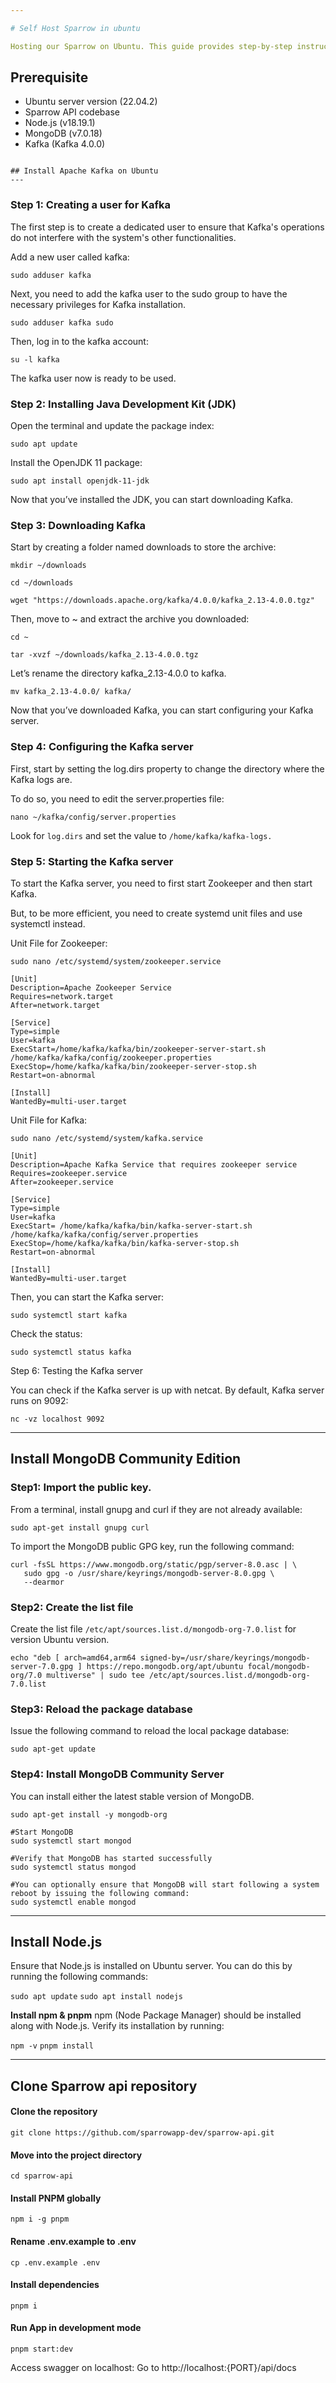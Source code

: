 ```yaml
---

# Self Host Sparrow in ubuntu

Hosting our Sparrow on Ubuntu. This guide provides step-by-step instructions for self-hosting our Sparrow API on an Ubuntu server.

```
Prerequisite
-------------------------------------------------------------
   - Ubuntu server version (22.04.2)
   - Sparrow API codebase
   - Node.js (v18.19.1)
   - MongoDB (v7.0.18)
   - Kafka (Kafka 4.0.0)
```

## Install Apache Kafka on Ubuntu
---
```

### Step 1: Creating a user for Kafka
The first step is to create a dedicated user to ensure that Kafka's operations do not interfere with the system's other functionalities.

Add a new user called kafka:

`sudo adduser kafka`

Next, you need to add the kafka user to the sudo group to have the necessary privileges for Kafka installation.

`sudo adduser kafka sudo`

Then, log in to the kafka account:

`su -l kafka`

The kafka user now is ready to be used.

### Step 2: Installing Java Development Kit (JDK)
Open the terminal and update the package index: 

`sudo apt update`

Install the OpenJDK 11 package:

`sudo apt install openjdk-11-jdk`

Now that you’ve installed the JDK, you can start downloading Kafka.

### Step 3: Downloading Kafka
Start by creating a folder named downloads to store the archive:

`mkdir ~/downloads`

`cd ~/downloads`

`wget "https://downloads.apache.org/kafka/4.0.0/kafka_2.13-4.0.0.tgz"`

Then, move to ~ and extract the archive you downloaded:

`cd ~`

`tar -xvzf ~/downloads/kafka_2.13-4.0.0.tgz`

Let’s rename the directory kafka_2.13-4.0.0 to kafka.

`mv kafka_2.13-4.0.0/ kafka/`

Now that you’ve downloaded Kafka, you can start configuring your Kafka server.

### Step 4: Configuring the Kafka server
First, start by setting the log.dirs property to change the directory where the Kafka logs are.

To do so, you need to edit the server.properties file:

`nano ~/kafka/config/server.properties`

Look for `log.dirs` and set the value to `/home/kafka/kafka-logs.`


### Step 5: Starting the Kafka server

To start the Kafka server, you need to first start Zookeeper and then start Kafka.

But, to be more efficient, you need to create systemd unit files and use systemctl instead.

Unit File for Zookeeper:

`sudo nano /etc/systemd/system/zookeeper.service`

```
[Unit]
Description=Apache Zookeeper Service
Requires=network.target                 
After=network.target                 

[Service]
Type=simple
User=kafka
ExecStart=/home/kafka/kafka/bin/zookeeper-server-start.sh /home/kafka/kafka/config/zookeeper.properties        
ExecStop=/home/kafka/kafka/bin/zookeeper-server-stop.sh
Restart=on-abnormal

[Install]
WantedBy=multi-user.target
```
 
 Unit File for Kafka:

`sudo nano /etc/systemd/system/kafka.service`

```
[Unit]
Description=Apache Kafka Service that requires zookeeper service
Requires=zookeeper.service
After=zookeeper.service

[Service]
Type=simple
User=kafka
ExecStart= /home/kafka/kafka/bin/kafka-server-start.sh /home/kafka/kafka/config/server.properties                            
ExecStop=/home/kafka/kafka/bin/kafka-server-stop.sh
Restart=on-abnormal

[Install]
WantedBy=multi-user.target
```
Then, you can start the Kafka server:

`sudo systemctl start kafka`

Check the status:

`sudo systemctl status kafka`

Step 6: Testing the Kafka server

You can check if the Kafka server is up with netcat. By default, Kafka server runs on 9092:

`nc -vz localhost 9092`

---

## Install MongoDB Community Edition

### Step1: Import the public key.

From a terminal, install gnupg and curl if they are not already available:

`sudo apt-get install gnupg curl`

To import the MongoDB public GPG key, run the following command:

```
curl -fsSL https://www.mongodb.org/static/pgp/server-8.0.asc | \
   sudo gpg -o /usr/share/keyrings/mongodb-server-8.0.gpg \
   --dearmor
```

### Step2: Create the list file
Create the list file `/etc/apt/sources.list.d/mongodb-org-7.0.list` for version Ubuntu version.

```
echo "deb [ arch=amd64,arm64 signed-by=/usr/share/keyrings/mongodb-server-7.0.gpg ] https://repo.mongodb.org/apt/ubuntu focal/mongodb-org/7.0 multiverse" | sudo tee /etc/apt/sources.list.d/mongodb-org-7.0.list
```

### Step3: Reload the package database

Issue the following command to reload the local package database:

`sudo apt-get update`

### Step4: Install MongoDB Community Server
You can install either the latest stable version of MongoDB.

`sudo apt-get install -y mongodb-org`

```
#Start MongoDB
sudo systemctl start mongod

#Verify that MongoDB has started successfully
sudo systemctl status mongod

#You can optionally ensure that MongoDB will start following a system reboot by issuing the following command:
sudo systemctl enable mongod
```

---

## Install Node.js

Ensure that Node.js is installed on Ubuntu server. You can do this by running the following commands:

`sudo apt update`
`sudo apt install nodejs`

**Install npm & pnpm**
npm (Node Package Manager) should be installed along with Node.js. Verify its installation by running:

`npm -v`
`pnpm install`

---

## Clone Sparrow api repository

#### Clone the repository
    git clone https://github.com/sparrowapp-dev/sparrow-api.git

#### Move into the project directory
    cd sparrow-api

#### Install PNPM globally
    npm i -g pnpm

#### Rename .env.example to .env
    cp .env.example .env

#### Install dependencies
	pnpm i

#### Run App in development mode
	pnpm start:dev

Access swagger on localhost:
Go to http://localhost:{PORT}/api/docs





















